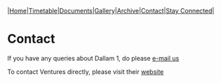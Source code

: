 |[Home](https://dallam1.github.io/)|[Timetable](https://dallam1.github.io/timetable)|[Documents](https://dallam1.github.io/documents)|[Gallery](https://dallam1.github.io/gallery)|[Archive](https://dallam1.github.io/archive)|[Contact](https://dallam1.github.io/contact)|[Stay Connected](https://dallam1.github.io/stayconnected)|

# Contact

If you have any queries about Dallam 1, do please [e-mail us](mailto:dallam1@ventures.org.uk?subject=Dallam)

To contact Ventures directly, please visit their [website](https://ventures.org.uk/)

